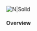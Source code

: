 ![N|Solid](https://s3.amazonaws.com/sr-marketplace-prod/wp-content/uploads/2015/08/hackerrank.jpg?raw=true)
#### Overview

